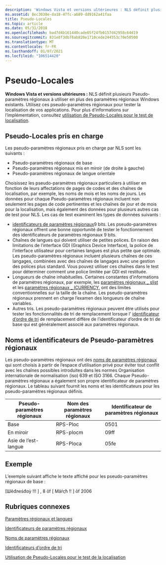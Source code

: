 ```yaml
---
description: 'Windows Vista et versions ultérieures : NLS définit plusieurs Pseudo-paramètres régionaux à utiliser en plus des paramètres régionaux Windows existants.'
ms.assetid: 8ec3038e-da18-47fc-a689-dd9162a41faa
title: Pseudo-Locales
ms.topic: article
ms.date: 05/31/2018
ms.openlocfilehash: bad7d4b161440cade65f24fb0157d42958c64d19
ms.sourcegitcommit: 831e8f3db78ab820e1710cede244553c70e50500
ms.translationtype: MT
ms.contentlocale: fr-FR
ms.lasthandoff: 01/07/2021
ms.locfileid: "106514420"
---
```

# <a name="pseudo-locales"></a>Pseudo-Locales

**Windows Vista et versions ultérieures :** NLS définit plusieurs Pseudo-paramètres régionaux à utiliser en plus des paramètres régionaux Windows existants. Utilisez ces pseudo-paramètres régionaux pour tester la localisation de vos applications. Pour plus d’informations sur l’implémentation, consultez [utilisation de Pseudo-Locales pour le test de localisation](using-pseudo-locales-for-localization-testing.md).

## <a name="supported-pseudo-locales"></a>Pseudo-Locales pris en charge

Les pseudo-paramètres régionaux pris en charge par NLS sont les suivants :

-   Pseudo-paramètres régionaux de base
-   Pseudo-paramètres régionaux mis en miroir (de droite à gauche)
-   Pseudo-paramètres régionaux de langue orientale

Choisissez les pseudo-paramètres régionaux particuliers à utiliser en fonction de leurs affectations de pages de codes et des chaînes de localisation, par exemple, les noms de mois et les noms de jours. Les données pour chaque Pseudo-paramètres régionaux incluent non seulement les pages de code pertinentes et les chaînes de jour et de mois pour la localisation, mais également des données pour plusieurs autres cas de test pour NLS. Les cas de test examinent les types de données suivants :

-   [identificateurs de paramètres régionaux](locale-identifiers.md)9 bits. Les pseudo-paramètres régionaux offrent une bonne opportunité de tester le fonctionnement des identificateurs de paramètres régionaux 9 bits.
-   Chaînes de langues qui doivent utiliser de petites polices. En raison des limitations de l’interface GDI (Graphics Device Interface), la police de l’interface utilisateur pour certaines langues est plus petite que optimale. Les pseudo-paramètres régionaux incluent plusieurs chaînes de ces langages, combinées avec des chaînes de langages avec une gestion des polices plus standard. Vous pouvez utiliser ces chaînes dans le test pour déterminer comment une police limitée par GDI est restituée.
-   Longueurs de chaîne inhabituelles. Certaines constantes d’informations de paramètres régionaux, par exemple, les [paramètres régionaux \_ slist](locale-slist.md) et les [paramètres régionaux \_ ICURRENCY](locale-icurrency.md), ont des limites conventionnelles sur la taille de la chaîne. Les pseudo-paramètres régionaux prennent en charge l’examen des longueurs de chaîne variables.
-   Autres tris. Les pseudo-paramètres régionaux peuvent être utilisés pour tester les fonctionnalités de tri de remplacement lorsque l' [identificateur d’ordre de tri](sort-order-identifiers.md) de remplacement diffère de l’identificateur d’ordre de tri de base qui est généralement associé aux paramètres régionaux.

## <a name="pseudo-locale-names-and-identifiers"></a>Noms et identificateurs de Pseudo-paramètres régionaux

Les pseudo-paramètres régionaux ont des [noms de paramètres régionaux](locale-names.md) qui sont choisis à partir de l’espace d’utilisation privé pour éviter tout conflit avec les chaînes possibles introduites dans les normes Organisation internationale de normalisation (iso) 639 et ISO 3166. Chaque Pseudo-paramètres régionaux a également son propre identificateur de paramètres régionaux. Le tableau suivant fournit les noms et les identificateurs pour les pseudo-paramètres régionaux définis.



| Pseudo-paramètres régionaux       | Nom des paramètres régionaux | Identificateur de paramètres régionaux |
|---------------------|-------------|-------------------|
| Base                | RPS-Ploc    | 0501              |
| En miroir            | RPS-plocm   | 09ff              |
| Asie de l’est-langue | RPS-Ploca   | 05fe              |



 

## <a name="example"></a>Exemple

L’exemple suivant affiche le texte affiché pour les pseudo-paramètres régionaux de base :

\[Шěđлеśđαỳ !!! \] , 8 ōf \[ Μäŕςћ !! \] ōf 2006

## <a name="related-topics"></a>Rubriques connexes

<dl> <dt>

[Paramètres régionaux et langues](locales-and-languages.md)
</dt> <dt>

[Identificateurs de paramètres régionaux](locale-identifiers.md)
</dt> <dt>

[Noms de paramètres régionaux](locale-names.md)
</dt> <dt>

[Identificateurs d’ordre de tri](sort-order-identifiers.md)
</dt> <dt>

[Utilisation de Pseudo-Locales pour le test de la localisation](using-pseudo-locales-for-localization-testing.md)
</dt> </dl>

 

 



